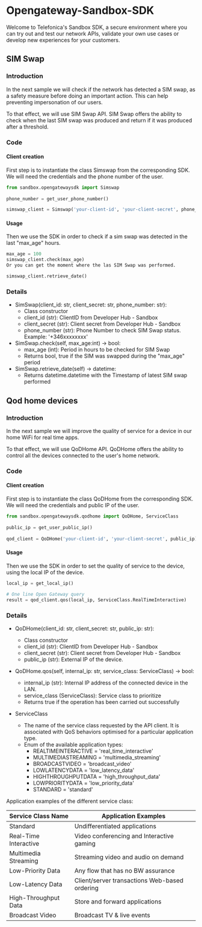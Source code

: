 # Opengateway-Sandbox-SDK

Welcome to Telefonica's Sandbox SDK, a secure environment where you can try out and test our network APIs, validate your own use cases or develop new experiences for your customers.

## SIM Swap
### Introduction
In the next sample we will check if the network has detected a SIM swap, as a safety measure before doing an important action. This can help preventing impersonation of our users.

To that effect, we will use SIM Swap API. SIM Swap offers the ability to check when the last SIM swap was produced and return if it was produced after a threshold.

### Code
#### Client creation
First step is to instantiate the class Simswap from the corresponding SDK. We will need the credentials and the phone number of the user.

```Python
from sandbox.opengatewaysdk import Simswap
 
phone_number = get_user_phone_number()

simswap_client = Simswap('your-client-id', 'your-client-secret', phone_number) 
```

#### Usage
Then we use the SDK in order to check if a sim swap was detected in the last "max_age" hours.

```Python
max_age = 100
simswap_client.check(max_age)
Or you can get the moment where the las SIM Swap was performed.

simswap_client.retrieve_date()
```

### Details

- SimSwap(client_id: str, client_secret: str, phone_number: str):
  - Class constructor
  - client_id (str): ClientID from Developer Hub - Sandbox
  - client_secret (str): Client secret from Developer Hub - Sandbox
  - phone_number (str): Phone Number to check SIM Swap status. Example: '+346xxxxxxxx'
- SimSwap.check(self, max_age:int) → bool:
  - max_age (int): Period in hours to be checked for SIM Swap
  - Returns bool, true if the SIM was swapped during the "max_age" period
- SimSwap.retrieve_date(self) → datetime:
  - Returns datetime.datetime with the Timestamp of latest SIM swap performed

## Qod home devices
### Introduction
In the next sample we will improve the quality of service for a device in our home WiFi for real time apps.

To that effect, we will use QoDHome API. QoDHome offers the ability to control all the devices connected to the user's home network.

### Code
#### Client creation
First step is to instantiate the class QoDHome from the corresponding SDK. We will need the credentials and public IP of the user.

```Python
from sandbox.opengatewaysdk.qodhome import QoDHome, ServiceClass
 
public_ip = get_user_public_ip()
 
qod_client = QoDHome('your-client-id', 'your-client-secret', public_ip)
```

#### Usage
Then we use the SDK in order to set the quality of service to the device, using the local IP of the device.

```Python
local_ip = get_local_ip()
 
# One line Open Gateway query
result = qod_client.qos(local_ip, ServiceClass.RealTimeInteractive)
```

### Details
- QoDHome(client_id: str, client_secret: str, public_ip: str):
  - Class constructor
  - client_id (str): ClientID from Developer Hub - Sandbox
  - client_secret (str): Client secret from Developer Hub - Sandbox
  - public_ip (str): External IP of the device.
- QoDHome.qos(self, internal_ip: str, service_class: ServiceClass) -> bool:
  - internal_ip (str): Internal IP address of the connected device in the LAN.
  - service_class (ServiceClass): Service class to prioritize
  - Returns true if the operation has been carried out successfully


- ServiceClass
  - The name of the service class requested by the API client. It is associated with QoS behaviors optimised for a particular application type.
  - Enum of the available application types:
    - REALTIMEINTERACTIVE = 'real_time_interactive'
    - MULTIMEDIASTREAMING = 'multimedia_streaming'
    - BROADCASTVIDEO = 'broadcast_video'
    - LOWLATENCYDATA = 'low_latency_data'
    - HIGHTHROUGHPUTDATA = 'high_throughput_data'
    - LOWPRIORITYDATA = 'low_priority_data'
    - STANDARD = 'standard'

Application examples of the different service class:

| Service Class Name    | Application Examples                          |
|-----------------------|-----------------------------------------------|
| Standard              | Undifferentiated applications                 |
| Real-Time Interactive | Video conferencing and Interactive gaming     |
| Multimedia Streaming  | Streaming video and audio on demand           |
| Low-Priority Data     | Any flow that has no BW assurance             |
| Low-Latency Data      | Client/server transactions Web-based ordering |
| High-Throughput Data  | Store and forward applications                |
| Broadcast Video       | Broadcast TV & live events                    |
